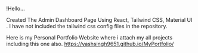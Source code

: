 !Hello...

Created The Admin Dashboard Page Using React, Tailwind CSS, Material UI .
I have not included the tailwind css config files in the repository.

Here is my Personal Portfolio Website where i attach my all projects including this one also.
https://yashsingh9651.github.io/MyPortfolio/ 